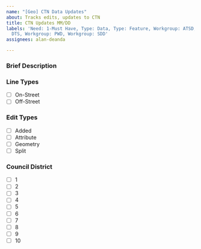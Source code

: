 ```yaml
---
name: "[Geo] CTN Data Updates"
about: Tracks edits, updates to CTN
title: CTN Updates MM/DD
labels: 'Need: 1-Must Have, Type: Data, Type: Feature, Workgroup: ATSD, Workgroup:
  DTS, Workgroup: PWD, Workgroup: SDD'
assignees: alan-deanda

---
```


### Brief Description


### Line Types

- [ ] On-Street
- [ ] Off-Street

### Edit Types

- [ ] Added
- [ ] Attribute
- [ ] Geometry
- [ ] Split

### Council District

- [ ] 1
- [ ] 2
- [ ] 3
- [ ] 4
- [ ] 5
- [ ] 6
- [ ] 7
- [ ] 8
- [ ] 9
- [ ] 10
